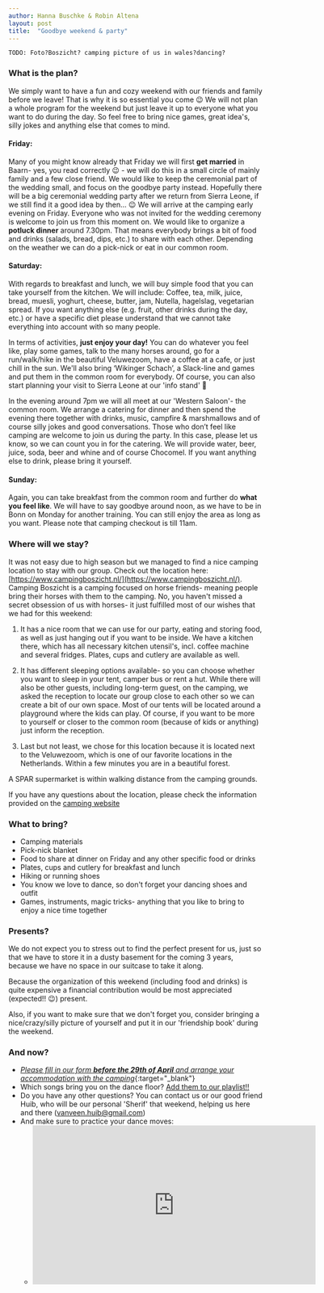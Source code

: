 ```yaml
---
author: Hanna Buschke & Robin Altena
layout: post
title:  "Goodbye weekend & party"
---
```

`TODO: Foto?Boszicht? camping picture of us in wales?dancing?`

### What is the plan?
We simply want to have a fun and cozy weekend with our friends and family before we leave! That is why it is so essential you come 😉 
We will not plan a whole program for the weekend but just leave it up to everyone what you want to do during the day.
So feel free to bring nice games, great idea's, silly jokes and anything else that comes to mind.

#### Friday:
Many of you might know already that Friday we will first **get married** in Baarn- yes, you read correctly 😉 - we will do this in a small circle of mainly family and a few close friend.
We would like to keep the ceremonial part of the wedding small, and focus on the goodbye party instead.
Hopefully there will be a big ceremonial wedding party after we return from Sierra Leone, if we still find it a good idea by then... 😉 
We will arrive at the camping early evening on Friday.
Everyone who was not invited for the wedding ceremony is welcome to join us from this moment on.
We would like to organize a **potluck dinner** around 7.30pm.
That means everybody brings a bit of food and drinks (salads, bread, dips, etc.) to share with each other. Depending on the weather we can do a pick-nick or eat in our common room. 

#### Saturday:
With regards to breakfast and lunch, we will buy simple food that you can take yourself from the kitchen. We will include: Coffee, tea, milk, juice, bread, muesli, yoghurt, cheese, butter, jam, Nutella, hagelslag, vegetarian spread. If you want anything else (e.g. fruit, other drinks during the day, etc.) or have a specific diet please understand that we cannot take everything into account with so many people.

In terms of activities, **just enjoy your day!** You can do whatever you feel like, play some games, talk to the many horses around, go for a run/walk/hike in the beautiful Veluwezoom, have a coffee at a cafe, or just chill in the sun. We'll also bring ‘Wikinger Schach’, a Slack-line and games and put them in the common room for everybody. Of course, you can also start planning your visit to Sierra Leone at our 'info stand' 🙂 

In the evening around 7pm we will all meet at our 'Western Saloon'- the common room. We arrange a catering for dinner and then spend the evening there together with drinks, music, campfire & marshmallows and of course silly jokes and good conversations. Those who don’t feel like camping are welcome to join us during the party. In this case, please let us know, so we can count you in for the catering. We will provide water, beer, juice, soda, beer and whine and of course Chocomel. If you want anything else to drink, please bring it yourself.

#### Sunday:
Again, you can take breakfast from the common room and further do **what you feel like**.
We will have to say goodbye around noon, as we have to be in Bonn on Monday for another training.
You can still enjoy the area as long as you want. Please note that camping checkout is till 11am.

### Where will we stay?
It was not easy due to high season but we managed to find a nice camping location to stay with our group. Check out the location here: [https://www.campingboszicht.nl/](https://www.campingboszicht.nl/).
Camping Boszicht is a camping focused on horse friends- meaning people bring their horses with them to the camping. No, you haven't missed a secret obsession of us with horses- it just fulfilled most of our wishes that we had for this weekend:

1.	It has a nice room that we can use for our party, eating and storing food, as well as just hanging out if you want to be inside. We have a kitchen there, which has all necessary kitchen utensil's, incl. coffee machine and several fridges. Plates, cups and cutlery are available as well.

2.	It has different sleeping options available- so you can choose whether you want to sleep in your tent, camper bus or rent a hut. While there will also be other guests, including long-term guest, on the camping, we asked the reception to locate our group close to each other so we can create a bit of our own space.  Most of our tents will be located around a playground where the kids can play. Of course, if you want to be more to yourself or closer to the common room (because of kids or anything) just inform the reception.

3.   Last but not least, we chose for this location because it is located next to the Veluwezoom, which is one of our favorite locations  in the Netherlands. Within a few minutes you are in a beautiful forest.

A SPAR supermarket is within walking distance from the camping grounds.

If you have any questions about the location, please check the information provided on the [camping website](https://www.campingboszicht.nl/) 

### What to bring?
*	Camping materials
*	Pick-nick blanket
*	Food to share at dinner on Friday and any other specific food or drinks 
*	Plates, cups and cutlery for breakfast and lunch
*	Hiking or running shoes 
*	You know we love to dance, so don't forget your dancing shoes and outfit
*	Games, instruments, magic tricks- anything that you like to bring to enjoy a nice time together

### Presents?
We do not expect you to stress out to find the perfect present for us, just so that we have to store it in a dusty basement for the coming 3 years, because we have no space in our suitcase to take it along.

Because the organization of this weekend (including food and drinks) is quite expensive a financial contribution would be most appreciated (expected!! 😉) present.

Also, if you want to make sure that we don't forget you, consider bringing a nice/crazy/silly picture of yourself and put it in our 'friendship book' during the weekend.

### And now?
*	[_Please fill in our form **before the 29th of April** and arrange your accommodation with the camping_](https://forms.gle/h9zDDoeE19RHqhAh8){:target="_blank"}
*	Which songs bring you on the dance floor? [Add them to our playlist!!](https://open.spotify.com/user/hanna.buschke/playlist/3QwaXndE7ivk3L5MsgwwOY?si=U0TMqq0dTZqC1UrjFLJNxw)
*	Do you have any other questions? You can contact us or our good friend Huib, who will be our personal 'Sherif' that weekend, helping us here and there (vanveen.huib@gmail.com) 
*   And make sure to practice  your dance moves:
    * <iframe width="560" height="315" src="https://www.youtube.com/embed/iVABoRqt_WA" frameborder="0" allow="accelerometer; autoplay; encrypted-media; gyroscope; picture-in-picture" allowfullscreen></iframe>

